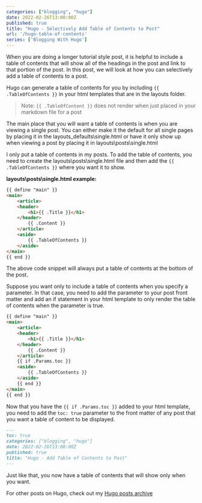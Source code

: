 ```yaml
---
categories: ["blogging", "hugo"]
date: 2022-02-26T13:00:00Z
published: true
title: "Hugo - Selectively Add Table of Contents to Post"
url: '/hugo-table-of-contents'
series: ['Blogging With Hugo']
---
```


When you are doing a longer tutorial style post, it is helpful to include a table of contents that will show all of the headings in the post and link to that portion of the post. In this post, we will look at how you can selectively add a table of contents to a post.

<!--more-->

Hugo can generate a table of contents for you by including `{{ .TableOfContents }}` in your html templates that are in the layouts folder.

> Note: `{{ .TableOfContent }}` does not render when just placed in your markdown file for a post

The main place that you will want a table of contents is when you are viewing a single post. You can either make it the default for all single pages by placing it in the layouts\_defaults\single.html or have it only show up when viewing a post by placing it in layouts\posts\single.html

I only put a table of contents in my posts. To add the table of contents, you need to create the layouts\posts\single.html file and then add the `{{  .TableOfContents }}` where you want it to show.

**layouts\posts\single.html example:**

```html {linenos=false,hl_lines=["9-11"]}
{{ define "main" }}
<main>
    <article>
    <header>
        <h1>{{ .Title }}</h1>
    </header>
        {{ .Content }}
    </article>
    <aside>
        {{ .TableOfContents }}
    </aside>
</main>
{{ end }}
```

The above code snippet will always put a table of contents at the bottom of the post.

Suppose you want only to include a table of contents when you specify a parameter. In that case, you need to add the parameter to your post front matter and add an if statement in your html template to only render the table of contents when the parameter is true.

```html {linenos=false,hl_lines=["9-13"]}
{{ define "main" }}
<main>
    <article>
    <header>
        <h1>{{ .Title }}</h1>
    </header>
        {{ .Content }}
    </article>
    {{ if .Params.toc }}
    <aside>
        {{ .TableOfContents }}
    </aside>
    {{ end }}
</main>
{{ end }}
```

Now that you have the `{{ if .Params.toc }}` added to your html template, you need to add the `toc: true` parameter to the front matter of any post that you want a table of content to be displayed.

```markdown {linenos=false,hl_lines=[2]}
---
toc: true
categories: ["blogging", "hugo"]
date: 2022-02-26T13:00:00Z
published: true
title: "Hugo - Add Table of Contents to Post"
---
```

Just like that, you now have a table of contents that will show only when you want.

For other posts on Hugo, check out my [Hugo posts archive](/categories/hugo/)
